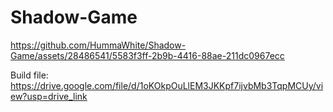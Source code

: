 # Shadow-Game

https://github.com/HummaWhite/Shadow-Game/assets/28486541/5583f3ff-2b9b-4416-88ae-211dc0967ecc

Build file: https://drive.google.com/file/d/1oKOkpOuLlEM3JKKpf7ijvbMb3TqpMCUy/view?usp=drive_link
